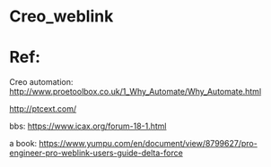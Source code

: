 # Creo_weblink

# Ref:
Creo automation:
http://www.proetoolbox.co.uk/1_Why_Automate/Why_Automate.html

http://ptcext.com/

bbs:
https://www.icax.org/forum-18-1.html


a book: 
https://www.yumpu.com/en/document/view/8799627/pro-engineer-pro-weblink-users-guide-delta-force
